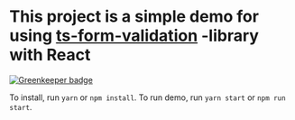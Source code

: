 # This project is a simple demo for using [ts-form-validation](https://github.com/mindhivefi/ts-form-validation) -library with React

[![Greenkeeper badge](https://badges.greenkeeper.io/mindhivefi/ts-form-validation-demo.svg)](https://greenkeeper.io/)

To install, run `yarn` or `npm install`. To run demo, run `yarn start` or `npm run start`.
